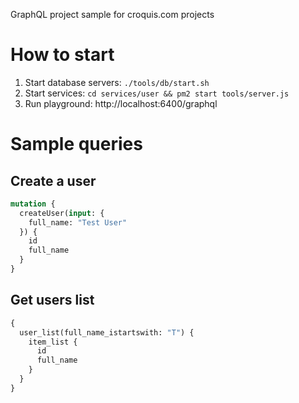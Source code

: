 GraphQL project sample for croquis.com projects

# How to start
1. Start database servers: `./tools/db/start.sh`
2. Start services: `cd services/user && pm2 start tools/server.js`
3. Run playground: http://localhost:6400/graphql

# Sample queries

## Create a user
```graphql
mutation {
  createUser(input: {
    full_name: "Test User"
  }) {
    id
    full_name
  }
}
```

## Get users list
```graphql
{
  user_list(full_name_istartswith: "T") {
    item_list {
      id
      full_name
    }
  }
}
```
